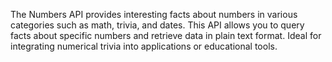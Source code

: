 The Numbers API provides interesting facts about numbers in various categories such as math, trivia, and dates. This API allows you to query facts about specific numbers and retrieve data in plain text format. Ideal for integrating numerical trivia into applications or educational tools.

